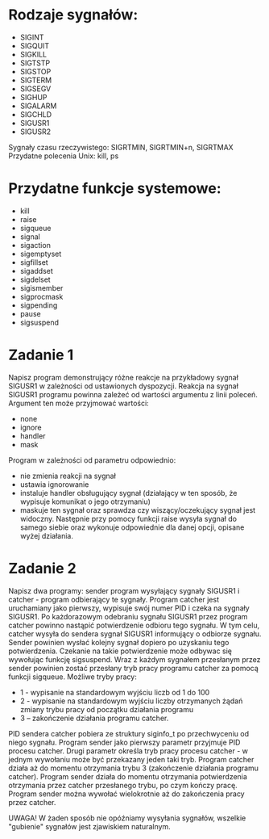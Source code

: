 # Rodzaje sygnałów:
- SIGINT
- SIGQUIT
- SIGKILL
- SIGTSTP
- SIGSTOP
- SIGTERM
- SIGSEGV
- SIGHUP
- SIGALARM
- SIGCHLD
- SIGUSR1
- SIGUSR2

Sygnały czasu rzeczywistego: SIGRTMIN, SIGRTMIN+n, SIGRTMAX
Przydatne polecenia Unix: kill, ps

# Przydatne funkcje systemowe:
- kill
- raise
- sigqueue
- signal
- sigaction
- sigemptyset
- sigfillset
- sigaddset
- sigdelset
- sigismember
- sigprocmask
- sigpending
- pause
- sigsuspend

# Zadanie 1
Napisz program demonstrujący różne reakcje na przykładowy
sygnał SIGUSR1 w zależności od ustawionych dyspozycji.
Reakcja na sygnał SIGUSR1 programu powinna zależeć od wartości
argumentu z linii poleceń. Argument ten może przyjmować
wartości:
- none
- ignore
- handler
- mask

Program w zależności od parametru odpowiednio:
- nie zmienia reakcji na sygnał
- ustawia ignorowanie
- instaluje handler obsługujący sygnał (działający w ten sposób,
że wypisuje komunikat o jego otrzymaniu)
- maskuje ten sygnał oraz sprawdza czy wiszący/oczekujący sygnał
jest widoczny.
Następnie przy pomocy funkcji raise wysyła sygnał
do samego siebie oraz wykonuje odpowiednie dla danej opcji,
opisane wyżej działania.

# Zadanie 2
Napisz dwa programy: sender program wysyłający sygnały SIGUSR1
i catcher - program odbierający te sygnały.
Program catcher jest uruchamiany jako pierwszy,
wypisuje swój numer PID i czeka na sygnały SIGUSR1.
Po każdorazowym odebraniu sygnału SIGUSR1 przez program
catcher powinno nastąpić potwierdzenie odbioru tego sygnału.
W tym celu, catcher wysyła do sendera sygnał SIGUSR1
informujący o odbiorze sygnału. Sender powinien wysłać kolejny
sygnał dopiero po uzyskaniu tego potwierdzenia.
Czekanie na takie potwierdzenie może odbywac się wywołując
funkcję sigsuspend. Wraz z każdym sygnałem przesłanym przez
sender powinien zostać przesłany tryb pracy programu catcher
za pomocą funkcji sigqueue. Możliwe tryby pracy:

- 1 - wypisanie na standardowym wyjściu liczb od 1 do 100
- 2 - wypisanie na standardowym wyjściu liczby otrzymanych żądań zmiany trybu pracy od początku działania programu
- 3 – zakończenie działania programu catcher.

PID sendera catcher pobiera ze struktury siginfo_t po
przechwyceniu od niego sygnału.
Program sender jako pierwszy parametr przyjmuje PID
procesu catcher. Drugi parametr określa tryb pracy
procesu catcher - w jednym wywołaniu może być przekazany
jeden taki tryb. Program catcher działa aż do momentu
otrzymania trybu 3 (zakończenie działania programu catcher).
Program sender działa do momentu otrzymania potwierdzenia
otrzymania przez catcher przesłanego trybu, po czym kończy
pracę. Program sender można wywołać wielokrotnie aż do
zakończenia pracy przez catcher.

UWAGA! W żaden sposób nie opóźniamy wysyłania sygnałów,
wszelkie "gubienie" sygnałów jest zjawiskiem naturalnym.
